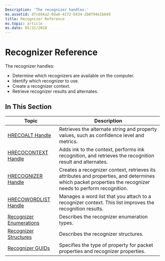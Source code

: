 ```yaml
---
Description: 'The recognizer handles:'
ms.assetid: d7c694a2-0da6-4172-b434-2b0f94e1b649
title: Recognizer Reference
ms.topic: article
ms.date: 05/31/2018
---
```


# Recognizer Reference

The recognizer handles:

-   Determine which recognizers are available on the computer.
-   Identify which recognizer to use.
-   Create a recognizer context.
-   Retrieve recognizer results and alternates.

## In This Section



| Topic                                                      | Description                                                                                                                                                           |
|------------------------------------------------------------|-----------------------------------------------------------------------------------------------------------------------------------------------------------------------|
| [HRECOALT Handle](hrecoalt-handle.md)                     | Retrieves the alternate string and property values, such as confidence level and metrics.<br/>                                                                  |
| [HRECOCONTEXT Handle](hrecocontext-handle.md)             | Adds ink to the context, performs ink recognition, and retrieves the recognition result and alternates.<br/>                                                    |
| [HRECOGNIZER Handle](hrecognizer-handle.md)               | Creates a recognizer context, retrieves its attributes and properties, and determines which packet properties the recognizer needs to perform recognition.<br/> |
| [HRECOWORDLIST Handle](hrecowordlist-handle.md)           | Manages a word list that you attach to a recognizer context. This list improves the recognition results.<br/>                                                   |
| [Recognizer Enumerations](recognizer-api-enumerations.md) | Describes the recognizer enumeration types.<br/>                                                                                                                |
| [Recognizer Structures](recognizer-api-structures.md)     | Describes the recognizer structures.<br/>                                                                                                                       |
| [Recognizer GUIDs](recognizer-guids.md)                   | Specifies the type of property for packet properties and recognizer properties.<br/>                                                                            |



 

 

 





